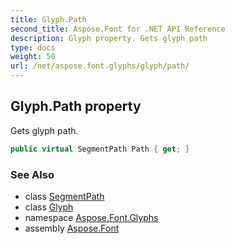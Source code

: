 ```yaml
---
title: Glyph.Path
second_title: Aspose.Font for .NET API Reference
description: Glyph property. Gets glyph path
type: docs
weight: 50
url: /net/aspose.font.glyphs/glyph/path/
---
```

## Glyph.Path property

Gets glyph path.

```csharp
public virtual SegmentPath Path { get; }
```

### See Also

* class [SegmentPath](../../../aspose.font.renderingpath/segmentpath/)
* class [Glyph](../)
* namespace [Aspose.Font.Glyphs](../../../aspose.font.glyphs/)
* assembly [Aspose.Font](../../../)


